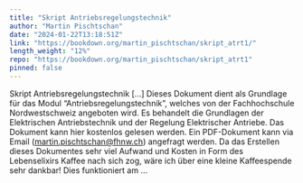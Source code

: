 ```yaml
---
title: "Skript Antriebsregelungstechnik"
author: "Martin Pischtschan"
date: "2024-01-22T13:18:51Z"
link: "https://bookdown.org/martin_pischtschan/skript_atrt1/"
length_weight: "12%"
repo: "https://bookdown.org/martin_pischtschan/skript_atrt1"
pinned: false
---
```


Skript Antriebsregelungstechnik [...] Dieses Dokument dient als Grundlage für das Modul “Antriebsregelungstechnik”, welches von der Fachhochschule Nordwestschweiz angeboten wird. Es behandelt die Grundlagen der Elektrischen Antriebstechnik und der Regelung Elektrischer Antriebe. Das Dokument kann hier kostenlos gelesen werden. Ein PDF-Dokument kann via Email (martin.pischtschan@fhnw.ch) angefragt werden. Da das Erstellen dieses Dokumentes sehr viel Aufwand und Kosten in Form des Lebenselixirs Kaffee nach sich zog, wäre ich über eine kleine Kaffeespende sehr dankbar! Dies funktioniert am ...
